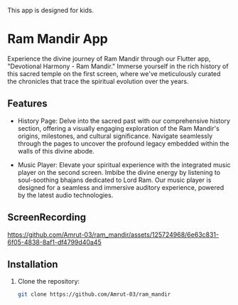 This app is designed for kids.

# Ram Mandir App

Experience the divine journey of Ram Mandir through our Flutter app, "Devotional Harmony - Ram Mandir." Immerse yourself in the rich history of this sacred temple on the first screen, where we've meticulously curated the chronicles that trace the spiritual evolution over the years.

## Features

- History Page:
Delve into the sacred past with our comprehensive history section, offering a visually engaging exploration of the Ram Mandir's origins, milestones, and cultural significance. Navigate seamlessly through the pages to uncover the profound legacy embedded within the walls of this divine abode.

- Music Player:
Elevate your spiritual experience with the integrated music player on the second screen. Imbibe the divine energy by listening to soul-soothing bhajans dedicated to Lord Ram. Our music player is designed for a seamless and immersive auditory experience, powered by the latest audio technologies.

## ScreenRecording
https://github.com/Amrut-03/ram_mandir/assets/125724968/6e63c831-6f05-4838-8af1-df4799d40a45
## Installation

1. Clone the repository:

   ```bash
   git clone https://github.com/Amrut-03/ram_mandir
